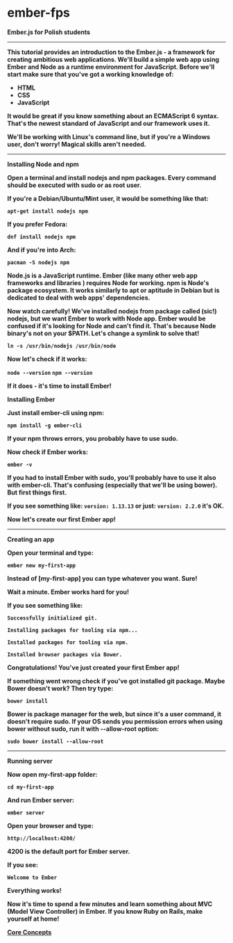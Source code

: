 # ember-fps
<b>Ember.js for Polish students<b/>

***

This tutorial provides an introduction to the Ember.js - a framework for creating ambitious web applications. We'll build a simple web app using Ember and Node as a runtime environment for JavaScript. Before we'll start make sure that you've got a working knowledge of:
* HTML
* CSS
* JavaScript

It would be great if you know something about an ECMAScript 6 syntax. That's the newest standard of JavaScript and our framework uses it.

We'll be working with Linux's command line, but if you're a Windows user, don't worry! Magical skills aren't needed.

***

<b>Installing Node and npm</b>

Open a terminal and install nodejs and npm packages. Every command should be executed with sudo or as root user.

If you're a Debian/Ubuntu/Mint user, it would be something like that:

<code>apt-get install nodejs npm</code>

If you prefer Fedora:

<code>dnf install nodejs npm</code>

And if you're into Arch:

<code>pacman -S nodejs npm</code>

Node.js is a JavaScript runtime. Ember (like many other web app frameworks and libraries ) requires Node for working. npm is Node's package ecosystem. It works similarly to apt or aptitude in Debian but is dedicated to deal with web apps' dependencies.

Now watch carefully! We've installed nodejs from package called (sic!) nodejs, but we want Ember to work with <b>Node</b> app. Ember would be confused if it's looking for Node and can't find it. That's because Node binary's not on your $PATH. Let's change a symlink to solve that!

<code>ln -s /usr/bin/nodejs /usr/bin/node</code>

Now let's check if it works:

<code>node --version</code>
<code>npm --version</code>

If it does - it's time to install Ember!

<b>Installing Ember</b>

Just install ember-cli using npm:

<code>npm install -g ember-cli</code>

If your npm throws errors, you probably have to use sudo.

Now check if Ember works:

<code>ember -v</code>

If you had to install Ember with sudo, you'll probably have to use it also with ember-cli. That's confusing (especially that we'll be using bower). But first things first.

If you see something like:
<code>version: 1.13.13</code>
or just:
<code>version: 2.2.0</code>
it's OK.

Now let's create our first Ember app!

***

<b>Creating an app</b>

Open your terminal and type:

<code>ember new my-first-app</code>

Instead of [my-first-app] you can type whatever you want. Sure!

Wait a minute. Ember works hard for you!

If you see something like:

<code>Successfully initialized git.</code>

<code>Installing packages for tooling via npm...</code>

<code>Installed packages for tooling via npm.</code>

<code>Installed browser packages via Bower.</code>

Congratulations! You've just created your first Ember app!

If something went wrong check if you've got installed git package. Maybe Bower doesn't work? Then try type:

<code>bower install</code>

Bower is package manager for the web, but since it's a user command, it doesn't require sudo. If your OS sends you permission errors when using bower without sudo, run it with --allow-root option:

<code>sudo bower install --allow-root</code>

***

<b>Running server</b>

Now open my-first-app folder:

<code>cd my-first-app</code>

And run Ember server:

<code>ember server</code>

Open your browser and type:

<code>http://localhost:4200/</code>

4200 is the default port for Ember server.

If you see:

<code>Welcome to Ember</code>

Everything works!

Now it's time to spend a few minutes and learn something about MVC (Model View Controller) in Ember. If you know Ruby on Rails, make yourself at home!

<a href="http://guides.emberjs.com/v2.2.0/getting-started/core-concepts"/>Core Concepts</a>
